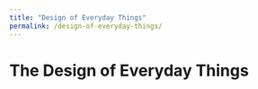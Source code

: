 ```yaml
---
title: "Design of Everyday Things"
permalink: /design-of-everyday-things/
---
```

# The Design of Everyday Things